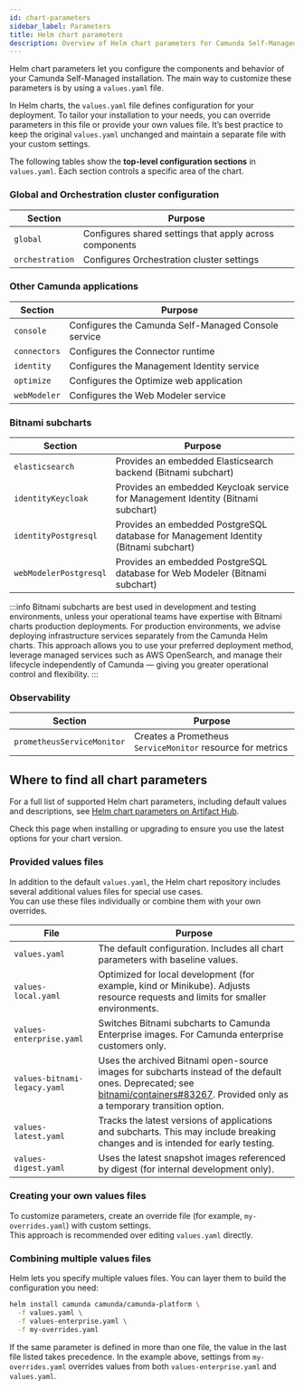 ```yaml
---
id: chart-parameters
sidebar_label: Parameters
title: Helm chart parameters
description: Overview of Helm chart parameters for Camunda Self-Managed.
---
```


Helm chart parameters let you configure the components and behavior of your Camunda Self-Managed installation. The main way to customize these parameters is by using a `values.yaml` file.

In Helm charts, the `values.yaml` file defines configuration for your deployment. To tailor your installation to your needs, you can override parameters in this file or provide your own values file. It’s best practice to keep the original `values.yaml` unchanged and maintain a separate file with your custom settings.

The following tables show the **top-level configuration sections** in `values.yaml`. Each section controls a specific area of the chart.

### Global and Orchestration cluster configuration

| Section         | Purpose                                                 |
| --------------- | ------------------------------------------------------- |
| `global`        | Configures shared settings that apply across components |
| `orchestration` | Configures Orchestration cluster settings               |

### Other Camunda applications

| Section      | Purpose                                             |
| ------------ | --------------------------------------------------- |
| `console`    | Configures the Camunda Self-Managed Console service |
| `connectors` | Configures the Connector runtime                    |
| `identity`   | Configures the Management Identity service          |
| `optimize`   | Configures the Optimize web application             |
| `webModeler` | Configures the Web Modeler service                  |

### Bitnami subcharts

| Section                | Purpose                                                                             |
| ---------------------- | ----------------------------------------------------------------------------------- |
| `elasticsearch`        | Provides an embedded Elasticsearch backend (Bitnami subchart)                       |
| `identityKeycloak`     | Provides an embedded Keycloak service for Management Identity (Bitnami subchart)    |
| `identityPostgresql`   | Provides an embedded PostgreSQL database for Management Identity (Bitnami subchart) |
| `webModelerPostgresql` | Provides an embedded PostgreSQL database for Web Modeler (Bitnami subchart)         |

:::info
Bitnami subcharts are best used in development and testing environments, unless your operational teams have expertise with Bitnami charts production deployments.
For production environments, we advise deploying infrastructure services separately from the Camunda Helm charts. This approach allows you to use your preferred deployment method, leverage managed services such as AWS OpenSearch, and manage their lifecycle independently of Camunda — giving you greater operational control and flexibility.
:::

### Observability

| Section                    | Purpose                                                    |
| -------------------------- | ---------------------------------------------------------- |
| `prometheusServiceMonitor` | Creates a Prometheus `ServiceMonitor` resource for metrics |

## Where to find all chart parameters

For a full list of supported Helm chart parameters, including default values and descriptions, see [Helm chart parameters on Artifact Hub](https://artifacthub.io/packages/helm/camunda/camunda-platform/#parameters).

Check this page when installing or upgrading to ensure you use the latest options for your chart version.

### Provided values files

In addition to the default `values.yaml`, the Helm chart repository includes several additional values files for special use cases.  
You can use these files individually or combine them with your own overrides.

| File                         | Purpose                                                                                                                                                                                                                                 |
| ---------------------------- | --------------------------------------------------------------------------------------------------------------------------------------------------------------------------------------------------------------------------------------- |
| `values.yaml`                | The default configuration. Includes all chart parameters with baseline values.                                                                                                                                                          |
| `values-local.yaml`          | Optimized for local development (for example, kind or Minikube). Adjusts resource requests and limits for smaller environments.                                                                                                         |
| `values-enterprise.yaml`     | Switches Bitnami subcharts to Camunda Enterprise images. For Camunda enterprise customers only.                                                                                                                                         |
| `values-bitnami-legacy.yaml` | Uses the archived Bitnami open-source images for subcharts instead of the default ones. Deprecated; see [bitnami/containers#83267](https://github.com/bitnami/containers/issues/83267). Provided only as a temporary transition option. |
| `values-latest.yaml`         | Tracks the latest versions of applications and subcharts. This may include breaking changes and is intended for early testing.                                                                                                          |
| `values-digest.yaml`         | Uses the latest snapshot images referenced by digest (for internal development only).                                                                                                                                                   |

### Creating your own values files

To customize parameters, create an override file (for example, `my-overrides.yaml`) with custom settings.  
This approach is recommended over editing `values.yaml` directly.

### Combining multiple values files

Helm lets you specify multiple values files. You can layer them to build the configuration you need:

```bash
helm install camunda camunda/camunda-platform \
  -f values.yaml \
  -f values-enterprise.yaml \
  -f my-overrides.yaml
```

If the same parameter is defined in more than one file, the value in the last file listed takes precedence.
In the example above, settings from `my-overrides.yaml` overrides values from both `values-enterprise.yaml` and `values.yaml`.
